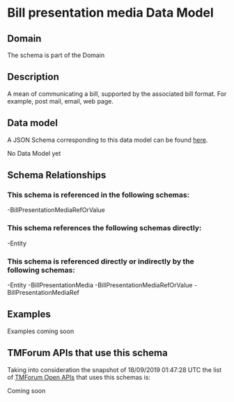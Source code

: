 # Bill presentation media Data Model

## Domain

The  schema is part of the  Domain

## Description

A mean of communicating a bill, supported by the associated bill format. For example, post mail, email, web page.

## Data model

A JSON Schema corresponding to this data model can be found
[here](https://github.com/tmforum-rand/schemas/blob/master/Customer/BillPresentationMedia.schema.json).

No Data Model yet

## Schema Relationships

### This schema is referenced in the following schemas:

-BillPresentationMediaRefOrValue

### This schema references the following schemas directly:

-Entity

### This schema is referenced directly or indirectly by the following schemas:

-Entity
-BillPresentationMedia
-BillPresentationMediaRefOrValue
-BillPresentationMediaRef



## Examples

Examples coming soon

## TMForum APIs that use this schema

Taking into consideration the snapshot of 18/09/2019 01:47:28 UTC the list of [TMForum Open APIs](https://www.tmforum.org/open-apis/) that uses this schemas is:

Coming soon